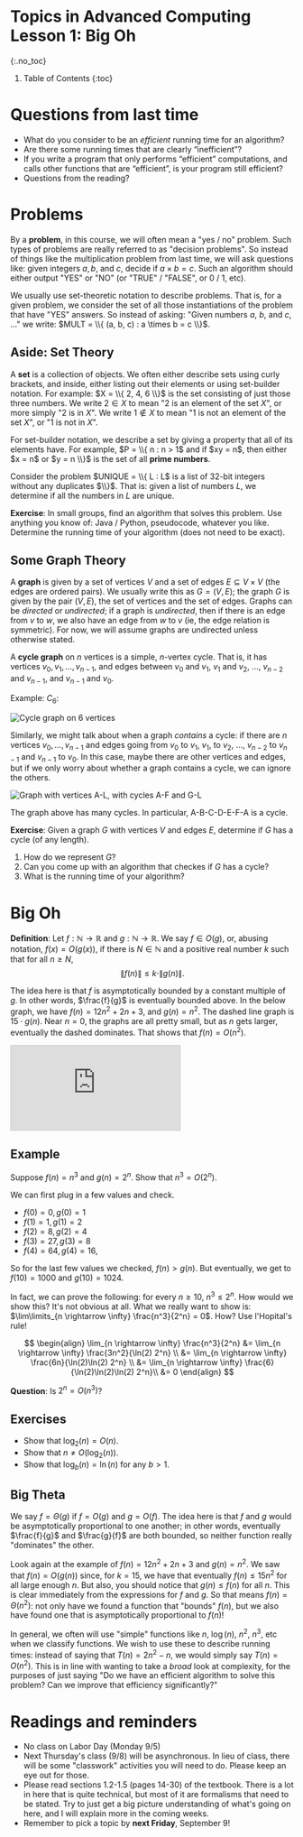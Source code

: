 # Topics in Advanced Computing Lesson 1: Big Oh
{:.no_toc}

1. Table of Contents
{:toc}

# Questions from last time

* What do you consider to be an *efficient* running time for an algorithm?
* Are there some running times that are clearly “inefficient”?
* If you write a program that only performs “efficient” computations, and calls other functions that are “efficient”, is your program still efficient?
* Questions from the reading?

# Problems

By a **problem**, in this course, we will often mean a "yes / no" problem. Such types of problems are really referred to as "decision problems". So instead of things like the multiplication problem from last time, we will ask questions like: given integers $a, b,$ and $c$, decide if $a \times b = c$. Such an algorithm should either output "YES" or "NO" (or "TRUE" / "FALSE", or 0 / 1, etc).

We usually use set-theoretic notation to describe problems. That is, for a given problem, we consider the set of all those instantiations of the problem that have "YES" answers. So instead of asking: "Given numbers $a$, $b$, and $c$, ..." we write: $MULT = \\{ (a, b, c) : a \times b = c \\}$.

## Aside: Set Theory

A **set** is a collection of objects. We often either describe sets using curly brackets, and inside, either listing out their elements or using set-builder notation. For example: $X = \\{ 2, 4, 6 \\}$ is the set consisting of just those three numbers. We write $2 \in X$ to mean "$2$ is an element of the set $X$", or more simply "$2$ is in $X$". We write $1 \not \in X$ to mean "$1$ is not an element of the set $X$", or "$1$ is not in $X$".

For set-builder notation, we describe a set by giving a property that all of its elements have. For example, $P = \\{ n : n > 1$ and if $xy = n$, then either $x = n$ or $y = n \\}$ is the set of all **prime numbers**.

Consider the problem $UNIQUE = \\{ L : L$ is a list of 32-bit integers without any duplicates $\\}$. That is: given a list of numbers $L$, we determine if all the numbers in $L$ are unique.

**Exercise**: In small groups, find an algorithm that solves this problem. Use anything you know of: Java / Python, pseudocode, whatever you like. Determine the running time of your algorithm (does not need to be exact).

## Some Graph Theory

A **graph** is given by a set of vertices $V$ and a set of edges $E \subseteq V \times V$ (the edges are ordered pairs). We usually write this as $G = (V, E)$; the graph $G$ is given by the pair $(V, E)$, the set of vertices and the set of edges. Graphs can be *directed* or *undirected*; if a graph is *undirected*, then if there is an edge from $v$ to $w$, we also have an edge from $w$ to $v$ (ie, the edge relation is symmetric). For now, we will assume graphs are undirected unless otherwise stated.

A **cycle graph** on $n$ vertices is a simple, $n$-vertex cycle. That is, it has vertices $v_0, v_1, \ldots, v_{n-1}$, and edges between $v_0$ and $v_1$, $v_1$ and $v_2$, $\ldots$, $v_{n-2}$ and $v_{n-1}$, and $v_{n-1}$ and $v_0$.

Example: $C_6$:

![Cycle graph on 6 vertices](https://upload.wikimedia.org/wikipedia/commons/thumb/f/f6/Undirected_6_cycle.svg/178px-Undirected_6_cycle.svg.png)

Similarly, we might talk about when a graph *contains* a cycle: if there are $n$ vertices $v_0, \ldots, v_{n-1}$ and edges going from $v_0$ to $v_1$, $v_1$, to $v_2$, $\ldots$, $v_{n-2}$ to $v_{n-1}$ and $v_{n-1}$ to $v_0$. In this case, maybe there are other vertices and edges, but if we only worry about whether a graph contains a cycle, we can ignore the others.

![Graph with vertices A-L, with cycles A-F and G-L](https://upload.wikimedia.org/wikipedia/commons/d/df/Graph_with_Chordless_and_Chorded_Cycles.svg)

The graph above has many cycles. In particular, A-B-C-D-E-F-A is a cycle.

**Exercise**: Given a graph $G$ with vertices $V$ and edges $E$, determine if $G$ has a cycle (of any length).

1. How do we represent $G$?
2. Can you come up with an algorithm that checkes if $G$ has a cycle?
3. What is the running time of your algorithm?

# Big Oh

**Definition**: Let $f : \mathbb{N} \to \mathbb{R}$ and $g : \mathbb{N} \to \mathbb{R}$. We say $f \in O(g)$, or, abusing notation, $f(x) = O(g(x))$, if there is $N \in \mathbb{N}$ and a positive real number $k$ such that for all $n \geq N$, $$\|f(n)\| \leq k \cdot \|g(n)\|.$$

The idea here is that $f$ is asymptotically bounded by a constant multiple of $g$. In other words, $\frac{f}{g}$ is eventually bounded above. In the below graph, we have $f(n) = 12n^2 + 2n + 3$, and $g(n) = n^2$. The dashed line graph is $15 \cdot g(n)$. Near $n = 0$, the graphs are all pretty small, but as $n$ gets larger, eventually the dashed dominates. That shows that $f(n) = O(n^2)$.

<div class="desmos-container">
<iframe src="https://www.desmos.com/calculator/d8iqylvkkq?embed" style="border: 1px solid #ccc" frameborder=0></iframe>
</div>

## Example

Suppose $f(n) = n^3$ and $g(n) = 2^n$. Show that $n^3 = O(2^n)$.

We can first plug in a few values and check.

* $f(0) = 0, g(0) = 1$
* $f(1) = 1, g(1) = 2$
* $f(2) = 8, g(2) = 4$
* $f(3) = 27, g(3) = 8$
* $f(4) = 64, g(4) = 16$,

So for the last few values we checked, $f(n) > g(n)$. But eventually, we get to $f(10) = 1000$ and $g(10) = 1024$.

In fact, we can prove the following: for every $n \geq 10$, $n^3 \leq 2^n$. How would we show this? It's not obvious at all. What we really want to show is: $\lim\limits_{n \rightarrow \infty} \frac{n^3}{2^n} = 0$. How? Use l'Hopital's rule!

$$
\begin{align}
\lim_{n \rightarrow \infty} \frac{n^3}{2^n} &= \lim_{n \rightarrow \infty} \frac{3n^2}{\ln(2) 2^n} \\
&= \lim_{n \rightarrow \infty} \frac{6n}{\ln(2)\ln(2) 2^n} \\
&= \lim_{n \rightarrow \infty} \frac{6}{\ln(2)\ln(2)\ln(2) 2^n}\\
&= 0
\end{align}
$$

**Question**: Is $2^n = O(n^3)$?

## Exercises

* Show that $\log_2(n) = O(n)$.
* Show that $n \neq O(\log_2(n))$.
* Show that $\log_b(n) = \ln(n)$ for any $b > 1$.

## Big Theta

We say $f = \Theta(g)$ if $f = O(g)$ and $g = O(f)$. The idea here is that $f$ and $g$ would be asymptotically proportional to one another; in other words, eventually $\frac{f}{g}$ and $\frac{g}{f}$ are both bounded, so neither function really "dominates" the other.

Look again at the example of $f(n) = 12n^2 + 2n + 3$ and $g(n) = n^2$. We saw that $f(n) = O(g(n))$ since, for $k = 15$, we have that eventually $f(n) \leq 15n^2$ for all large enough $n$. But also, you should notice that $g(n) \leq f(n)$ for all $n$. This is clear immediately from the expressions for $f$ and $g$. So that means $f(n) = \Theta(n^2)$: not only have we found a function that "bounds" $f(n)$, but we also have found one that is asymptotically proportional to $f(n)$!

In general, we often will use "simple" functions like $n$, $\log(n)$, $n^2$, $n^3$, etc when we classify functions. We wish to use these to describe running times: instead of saying that $T(n) = 2n^2 - n$, we would simply say $T(n) = O(n^2)$. This is in line with wanting to take a *broad* look at complexity, for the purposes of just saying "Do we have an efficient algorithm to solve this problem? Can we improve that efficiency significantly?"

# Readings and reminders

* No class on Labor Day (Monday 9/5)
* Next Thursday's class (9/8) will be asynchronous. In lieu of class, there will be some "classwork" activities you will need to do. Please keep an eye out for those.
* Please read sections 1.2-1.5 (pages 14-30) of the textbook. There is a lot in here that is quite technical, but most of it are formalisms that need to be stated. Try to just get a big picture understanding of what's going on here, and I will explain more in the coming weeks.
* Remember to pick a topic by **next Friday**, September 9!
